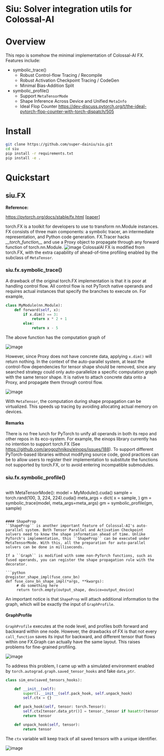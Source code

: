 # Siu: Solver integration utils for Colossal-AI

# Overview
This repo is somehow the minimal implementation of Colossal-AI FX. Features include:
- symbolic_trace()
  - Robust Control-flow Tracing / Recompile
  - Robust Activation Checkpoint Tracing / CodeGen
  - Minimal Bias-Addition Split
- symbolic_profile()
  - Support ``MetaTensorMode``
  - Shape Inference Across Device and Unified ``MetaInfo``
  - Ideal Flop Counter https://dev-discuss.pytorch.org/t/the-ideal-pytorch-flop-counter-with-torch-dispatch/505

# Install
```bash
git clone https://github.com/super-dainiu/siu.git
cd siu
pip install -r requirements.txt
pip install -e .
```

# Quickstart
## siu.FX
**Reference:**

  https://pytorch.org/docs/stable/fx.html [[paper](https://arxiv.org/pdf/2112.08429)]
  

torch.FX is a toolkit for developers to use to transform nn.Module instances. FX consists of three main components: a symbolic tracer, an intermediate representation, and Python code generation. FX.Tracer hacks _\_\_torch_function\_\__ and use a Proxy object to propagate through any forward function of torch.nn.Module.
![image](https://user-images.githubusercontent.com/78588128/212531495-bbb934dd-dbbb-4578-8869-6171973f7dd8.png)
ColossalAI FX is modified from torch.FX, with the extra capability of ahead-of-time profiling enabled by the subclass of ``MetaTensor``.

### siu.fx.symbolic_trace()
A drawback of the original torch.FX implementation is that it is poor at handling control flow. All control flow is not PyTorch native operands and requires actual instances that specify the branches to execute on. For example,

```python
class MyModule(nn.Module):
    def forward(self, x):
        if x.dim() == 3:
            return x * 2 + 1
        else:
            return x - 5
```

The above function has the computation graph of

![image](https://user-images.githubusercontent.com/78588128/212532631-dba30734-577b-4418-8dc9-004d7983abc5.png)

However, since Proxy does not have concrete data, applying ``x.dim()`` will return nothing. In the context of the auto-parallel system, at least the control-flow dependencies for tensor shape should be removed, since any searched strategy could only auto-parallelize a specific computation graph with the same tensor shape. It is native to attach concrete data onto a Proxy, and propagate them through control flow.

![image](https://user-images.githubusercontent.com/78588128/212533403-1b620986-1c3a-420a-87c6-d08c9702135d.png)


With ``MetaTensor``, the computation during shape propagation can be virtualized. This speeds up tracing by avoiding allocating actual memory on devices.

#### Remarks
There is no free lunch for PyTorch to unify all operands in both its repo and other repos in its eco-system. For example, the einops library currently has no intention to support torch.FX (See https://github.com/arogozhnikov/einops/issues/188). To support different PyTorch-based libraries without modifying source code, good practices can be to allow users to register their implementation to substitute the functions not supported by torch.FX, or to avoid entering incompatible submodules.

### siu.fx.symbolic_profile()
```python
```
with MetaTensorMode():
    model = MyModule().cuda()
    sample = torch.rand(100, 3, 224, 224).cuda()
meta_args = dict(
    x = sample,
)
gm = symbolic_trace(model, meta_args=meta_args)
gm = symbolic_profile(gm, sample)
```

#### ShapeProp
``ShapeProp`` is another important feature of Colossal-AI's auto-parallel system. Both Tensor Parallel and Activation Checkpoint solvers need to know the shape information ahead of time. Unlike PyTorch's implementation, this ``ShapeProp`` can be executed under MetaTensorMode. With this, all the preparation for auto-parallel solvers can be done in milliseconds.

If a ``Graph`` is modified with some non-PyTorch functions, such as fused operands, you can register the shape propagation rule with the decorator.

```python
@register_shape_impl(fuse_conv_bn)
def fuse_conv_bn_shape_impl(*args, **kwargs):
     # do something here
     return torch.empty(output_shape, device=output_device)
```

An important notice is that ``ShapeProp`` will attach additional information to the graph, which will be exactly the input of ``GraphProfile``.

#### GraphProfile
``GraphProfile`` executes at the node level, and profiles both forward and backward within one node. However, the drawbacks of FX is that not every ``call_function`` saves its input for backward, and different tensor that flows within one FX.Graph can actually have the same layout. This raises problems for fine-grained profiling.

![image](https://user-images.githubusercontent.com/78588128/215312957-7eb6cbc3-61b2-49cf-95a4-6b859149eb8d.png)

To address this problem, I came up with a simulated environment enabled by ``torch.autograd.graph.saved_tensor_hooks`` and fake ``data_ptr``.
```python
class sim_env(saved_tensors_hooks):

    def __init__(self):
        super().__init__(self.pack_hook, self.unpack_hook)
        self.ctx = {}

    def pack_hook(self, tensor: torch.Tensor):
        self.ctx[tensor.data_ptr()] = tensor._tensor if hasattr(tensor, '_tensor') else tensor
        return tensor

    def unpack_hook(self, tensor):
        return tensor
```
The ``ctx`` variable will keep track of all saved tensors with a unique identifier.

![image](https://user-images.githubusercontent.com/78588128/211300536-bf78bda4-1ec3-4b96-8f00-e067e5c6f343.png)
